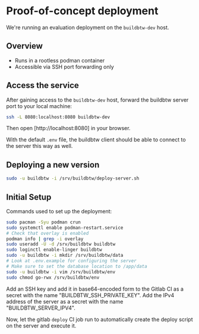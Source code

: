 # Proof-of-concept deployment

We're running an evaluation deployment on the `buildbtw-dev` host.

## Overview

- Runs in a rootless podman container
- Accessible via SSH port forwarding only

## Access the service

After gaining access to the `buildbtw-dev` host, forward the buildbtw server port to your local machine:

```sh
ssh -L 8080:localhost:8080 buildbtw-dev
```

Then open [http://localhost:8080] in your browser.

With the default `.env` file, the buildbtw client should be able to connect to the server this way as well.

## Deploying a new version

```sh
sudo -u buildbtw -i /srv/buildbtw/deploy-server.sh
```

## Initial Setup

Commands used to set up the deployment:

```sh
sudo pacman -Syu podman crun
sudo systemctl enable podman-restart.service
# Check that overlay is enabled
podman info | grep -i overlay
sudo useradd -U -d /srv/buildbtw buildbtw
sudo loginctl enable-linger buildbtw
sudo -u buildbtw -i mkdir /srv/buildbtw/data
# Look at .env.example for configuring the server
# Make sure to set the database location to /app/data
sudo -u buildbtw -i vim /srv/buildbtw/env
sudo chmod go-rwx /srv/buildbtw/env
```

Add an SSH key and add it in base64-encoded form to the Gitlab CI as a secret with the name "BUILDBTW_SSH_PRIVATE_KEY". Add the IPv4 address of the server as a secret with the name "BUILDBTW_SERVER_IPV4".

Now, let the gitlab `deploy` CI job run to automatically create the deploy script on the server and execute it.
